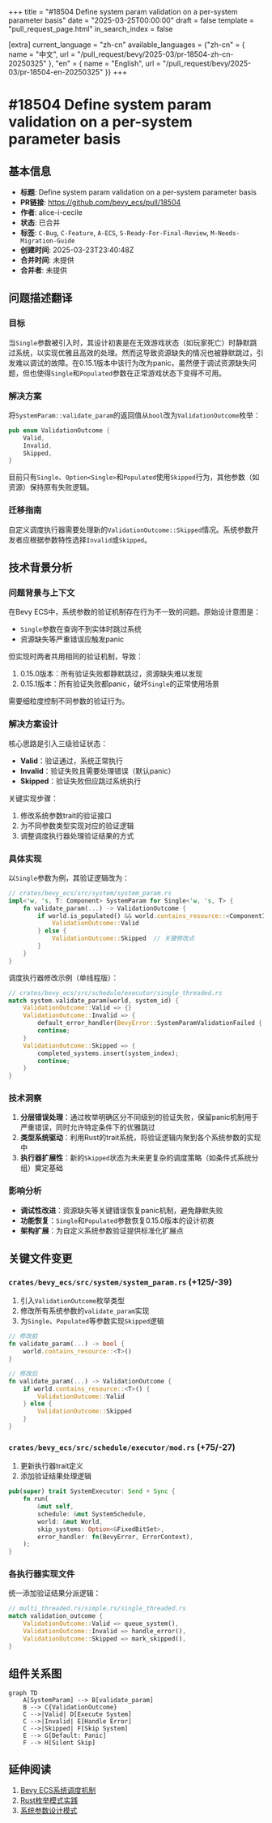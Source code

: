 +++
title = "#18504 Define system param validation on a per-system parameter basis"
date = "2025-03-25T00:00:00"
draft = false
template = "pull_request_page.html"
in_search_index = false

[extra]
current_language = "zh-cn"
available_languages = {"zh-cn" = { name = "中文", url = "/pull_request/bevy/2025-03/pr-18504-zh-cn-20250325" }, "en" = { name = "English", url = "/pull_request/bevy/2025-03/pr-18504-en-20250325" }}
+++

# #18504 Define system param validation on a per-system parameter basis

## 基本信息
- **标题**: Define system param validation on a per-system parameter basis
- **PR链接**: https://github.com/bevy_ecs/pull/18504
- **作者**: alice-i-cecile
- **状态**: 已合并
- **标签**: `C-Bug`, `C-Feature`, `A-ECS`, `S-Ready-For-Final-Review`, `M-Needs-Migration-Guide`
- **创建时间**: 2025-03-23T23:40:48Z
- **合并时间**: 未提供
- **合并者**: 未提供

## 问题描述翻译

### 目标
当`Single`参数被引入时，其设计初衷是在无效游戏状态（如玩家死亡）时静默跳过系统，以实现优雅且高效的处理。然而这导致资源缺失的情况也被静默跳过，引发难以调试的故障。在0.15.1版本中该行为改为panic，虽然便于调试资源缺失问题，但也使得`Single`和`Populated`参数在正常游戏状态下变得不可用。

### 解决方案
将`SystemParam::validate_param`的返回值从`bool`改为`ValidationOutcome`枚举：

```rust
pub enum ValidationOutcome {
    Valid,
    Invalid,
    Skipped,
}
```

目前只有`Single`、`Option<Single>`和`Populated`使用`Skipped`行为，其他参数（如资源）保持原有失败逻辑。

### 迁移指南
自定义调度执行器需要处理新的`ValidationOutcome::Skipped`情况。系统参数开发者应根据参数特性选择`Invalid`或`Skipped`。

## 技术背景分析

### 问题背景与上下文
在Bevy ECS中，系统参数的验证机制存在行为不一致的问题。原始设计意图是：
- `Single`参数在查询不到实体时跳过系统
- 资源缺失等严重错误应触发panic

但实现时两者共用相同的验证机制，导致：
1. 0.15.0版本：所有验证失败都静默跳过，资源缺失难以发现
2. 0.15.1版本：所有验证失败都panic，破坏`Single`的正常使用场景

需要细粒度控制不同参数的验证行为。

### 解决方案设计
核心思路是引入三级验证状态：
- **Valid**：验证通过，系统正常执行
- **Invalid**：验证失败且需要处理错误（默认panic）
- **Skipped**：验证失败但应跳过系统执行

关键实现步骤：
1. 修改系统参数trait的验证接口
2. 为不同参数类型实现对应的验证逻辑
3. 调整调度执行器处理验证结果的方式

### 具体实现
以`Single`参数为例，其验证逻辑改为：

```rust
// crates/bevy_ecs/src/system/system_param.rs
impl<'w, 's, T: Component> SystemParam for Single<'w, 's, T> {
    fn validate_param(...) -> ValidationOutcome {
        if world.is_populated() && world.contains_resource::<ComponentId>() {
            ValidationOutcome::Valid
        } else {
            ValidationOutcome::Skipped  // 关键修改点
        }
    }
}
```

调度执行器修改示例（单线程版）：

```rust
// crates/bevy_ecs/src/schedule/executor/single_threaded.rs
match system.validate_param(world, system_id) {
    ValidationOutcome::Valid => {}
    ValidationOutcome::Invalid => {
        default_error_handler(BevyError::SystemParamValidationFailed { system_name, .. });
        continue;
    }
    ValidationOutcome::Skipped => {
        completed_systems.insert(system_index);
        continue;
    }
}
```

### 技术洞察
1. **分层错误处理**：通过枚举明确区分不同级别的验证失败，保留panic机制用于严重错误，同时允许特定条件下的优雅跳过
2. **类型系统驱动**：利用Rust的trait系统，将验证逻辑内聚到各个系统参数的实现中
3. **执行器扩展性**：新的`Skipped`状态为未来更复杂的调度策略（如条件式系统分组）奠定基础

### 影响分析
- **调试性改进**：资源缺失等关键错误恢复panic机制，避免静默失败
- **功能恢复**：`Single`和`Populated`参数恢复0.15.0版本的设计初衷
- **架构扩展**：为自定义系统参数验证提供标准化扩展点

## 关键文件变更

### `crates/bevy_ecs/src/system/system_param.rs` (+125/-39)
1. 引入`ValidationOutcome`枚举类型
2. 修改所有系统参数的`validate_param`实现
3. 为`Single`、`Populated`等参数实现`Skipped`逻辑

```rust
// 修改前
fn validate_param(...) -> bool {
    world.contains_resource::<T>()
}

// 修改后
fn validate_param(...) -> ValidationOutcome {
    if world.contains_resource::<T>() {
        ValidationOutcome::Valid
    } else {
        ValidationOutcome::Skipped
    }
}
```

### `crates/bevy_ecs/src/schedule/executor/mod.rs` (+75/-27)
1. 更新执行器trait定义
2. 添加验证结果处理逻辑

```rust
pub(super) trait SystemExecutor: Send + Sync {
    fn run(
        &mut self,
        schedule: &mut SystemSchedule,
        world: &mut World,
        skip_systems: Option<&FixedBitSet>,
        error_handler: fn(BevyError, ErrorContext),
    );
}
```

### 各执行器实现文件
统一添加验证结果分派逻辑：

```rust
// multi_threaded.rs/simple.rs/single_threaded.rs
match validation_outcome {
    ValidationOutcome::Valid => queue_system(),
    ValidationOutcome::Invalid => handle_error(),
    ValidationOutcome::Skipped => mark_skipped(),
}
```

## 组件关系图

```mermaid
graph TD
    A[SystemParam] --> B[validate_param]
    B --> C{ValidationOutcome}
    C -->|Valid| D[Execute System]
    C -->|Invalid| E[Handle Error]
    C -->|Skipped| F[Skip System]
    E --> G[Default: Panic]
    F --> H[Silent Skip]
```

## 延伸阅读
1. [Bevy ECS系统调度机制](https://bevyengine.org/learn/book/ECS/scheduling/)
2. [Rust枚举模式实践](https://doc.rust-lang.org/rust-by-example/custom_types/enum.html)
3. [系统参数设计模式](https://github.com/bevyengine/bevy/discussions/1860)